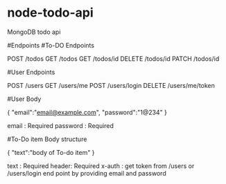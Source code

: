 # node-todo-api
MongoDB todo api

#Endpoints
#To-DO Endpoints

POST /todos
GET /todos
GET /todos/id
DELETE /todos/id
PATCH /todos/id

#User Endpoints

POST /users
GET /users/me
POST /users/login
DELETE /users/me/token

#User Body

{
   "email":"email@example.com",
   "password":"1@234"
}

email : Required
password : Required

#To-Do item Body structure

{
   "text":"body of To-do item"
}

text : Required
header: Required
   x-auth : get token from /users or /users/login end point by providing email and password

